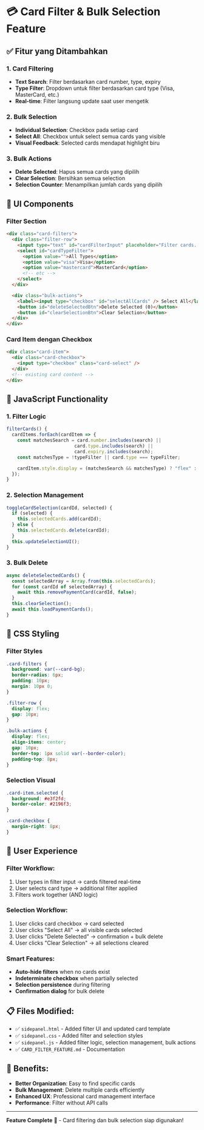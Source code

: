 # 💳 Card Filter & Bulk Selection Feature

## ✅ **Fitur yang Ditambahkan**

### 1. **Card Filtering**

- **Text Search**: Filter berdasarkan card number, type, expiry
- **Type Filter**: Dropdown untuk filter berdasarkan card type (Visa, MasterCard, etc.)
- **Real-time**: Filter langsung update saat user mengetik

### 2. **Bulk Selection**

- **Individual Selection**: Checkbox pada setiap card
- **Select All**: Checkbox untuk select semua cards yang visible
- **Visual Feedback**: Selected cards mendapat highlight biru

### 3. **Bulk Actions**

- **Delete Selected**: Hapus semua cards yang dipilih
- **Clear Selection**: Bersihkan semua selection
- **Selection Counter**: Menampilkan jumlah cards yang dipilih

## 🎯 **UI Components**

### **Filter Section**

```html
<div class="card-filters">
  <div class="filter-row">
    <input type="text" id="cardFilterInput" placeholder="Filter cards..." />
    <select id="cardTypeFilter">
      <option value="">All Types</option>
      <option value="visa">Visa</option>
      <option value="mastercard">MasterCard</option>
      <!-- etc -->
    </select>
  </div>

  <div class="bulk-actions">
    <label><input type="checkbox" id="selectAllCards" /> Select All</label>
    <button id="deleteSelectedBtn">Delete Selected (0)</button>
    <button id="clearSelectionBtn">Clear Selection</button>
  </div>
</div>
```

### **Card Item dengan Checkbox**

```html
<div class="card-item">
  <div class="card-checkbox">
    <input type="checkbox" class="card-select" />
  </div>
  <!-- existing card content -->
</div>
```

## 🔧 **JavaScript Functionality**

### **1. Filter Logic**

```javascript
filterCards() {
  cardItems.forEach(cardItem => {
    const matchesSearch = card.number.includes(search) ||
                         card.type.includes(search) ||
                         card.expiry.includes(search);
    const matchesType = !typeFilter || card.type === typeFilter;

    cardItem.style.display = (matchesSearch && matchesType) ? "flex" : "none";
  });
}
```

### **2. Selection Management**

```javascript
toggleCardSelection(cardId, selected) {
  if (selected) {
    this.selectedCards.add(cardId);
  } else {
    this.selectedCards.delete(cardId);
  }
  this.updateSelectionUI();
}
```

### **3. Bulk Delete**

```javascript
async deleteSelectedCards() {
  const selectedArray = Array.from(this.selectedCards);
  for (const cardId of selectedArray) {
    await this.removePaymentCard(cardId, false);
  }
  this.clearSelection();
  await this.loadPaymentCards();
}
```

## 🎨 **CSS Styling**

### **Filter Styles**

```css
.card-filters {
  background: var(--card-bg);
  border-radius: 6px;
  padding: 10px;
  margin: 10px 0;
}

.filter-row {
  display: flex;
  gap: 10px;
}

.bulk-actions {
  display: flex;
  align-items: center;
  gap: 10px;
  border-top: 1px solid var(--border-color);
  padding-top: 8px;
}
```

### **Selection Visual**

```css
.card-item.selected {
  background: #e3f2fd;
  border-color: #2196f3;
}

.card-checkbox {
  margin-right: 8px;
}
```

## 🎯 **User Experience**

### **Filter Workflow:**

1. User types in filter input → cards filtered real-time
2. User selects card type → additional filter applied
3. Filters work together (AND logic)

### **Selection Workflow:**

1. User clicks card checkbox → card selected
2. User clicks "Select All" → all visible cards selected
3. User clicks "Delete Selected" → confirmation + bulk delete
4. User clicks "Clear Selection" → all selections cleared

### **Smart Features:**

- **Auto-hide filters** when no cards exist
- **Indeterminate checkbox** when partially selected
- **Selection persistence** during filtering
- **Confirmation dialog** for bulk delete

## 📋 **Files Modified:**

- ✅ `sidepanel.html` - Added filter UI and updated card template
- ✅ `sidepanel.css` - Added filter and selection styles
- ✅ `sidepanel.js` - Added filter logic, selection management, bulk actions
- ✅ `CARD_FILTER_FEATURE.md` - Documentation

## 🎯 **Benefits:**

- **Better Organization**: Easy to find specific cards
- **Bulk Management**: Delete multiple cards efficiently
- **Enhanced UX**: Professional card management interface
- **Performance**: Filter without API calls

---

**Feature Complete** 🚀 - Card filtering dan bulk selection siap digunakan!
